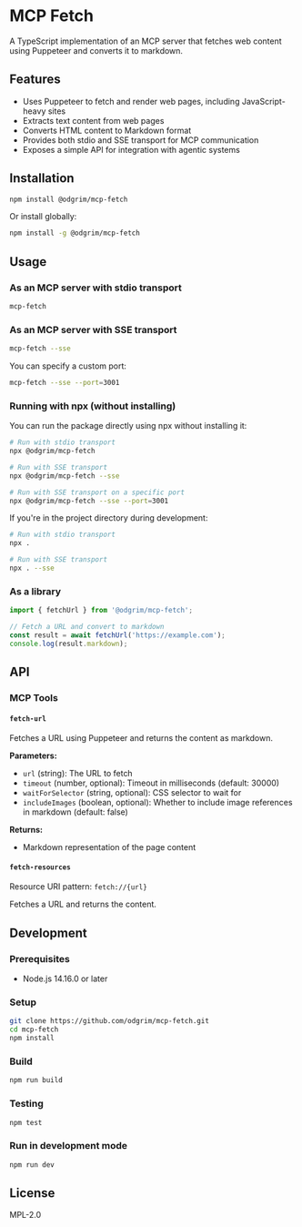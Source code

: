 # MCP Fetch

A TypeScript implementation of an MCP server that fetches web content using Puppeteer and converts it to markdown.

## Features

- Uses Puppeteer to fetch and render web pages, including JavaScript-heavy sites
- Extracts text content from web pages
- Converts HTML content to Markdown format
- Provides both stdio and SSE transport for MCP communication
- Exposes a simple API for integration with agentic systems

## Installation

```bash
npm install @odgrim/mcp-fetch
```

Or install globally:

```bash
npm install -g @odgrim/mcp-fetch
```

## Usage

### As an MCP server with stdio transport

```bash
mcp-fetch
```

### As an MCP server with SSE transport

```bash
mcp-fetch --sse
```

You can specify a custom port:

```bash
mcp-fetch --sse --port=3001
```

### Running with npx (without installing)

You can run the package directly using npx without installing it:

```bash
# Run with stdio transport
npx @odgrim/mcp-fetch

# Run with SSE transport
npx @odgrim/mcp-fetch --sse

# Run with SSE transport on a specific port
npx @odgrim/mcp-fetch --sse --port=3001
```

If you're in the project directory during development:

```bash
# Run with stdio transport
npx .

# Run with SSE transport
npx . --sse
```

### As a library

```typescript
import { fetchUrl } from '@odgrim/mcp-fetch';

// Fetch a URL and convert to markdown
const result = await fetchUrl('https://example.com');
console.log(result.markdown);
```

## API

### MCP Tools

#### `fetch-url`

Fetches a URL using Puppeteer and returns the content as markdown.

**Parameters:**
- `url` (string): The URL to fetch
- `timeout` (number, optional): Timeout in milliseconds (default: 30000)
- `waitForSelector` (string, optional): CSS selector to wait for
- `includeImages` (boolean, optional): Whether to include image references in markdown (default: false)

**Returns:**
- Markdown representation of the page content

#### `fetch-resources`

Resource URI pattern: `fetch://{url}`

Fetches a URL and returns the content.

## Development

### Prerequisites

- Node.js 14.16.0 or later

### Setup

```bash
git clone https://github.com/odgrim/mcp-fetch.git
cd mcp-fetch
npm install
```

### Build

```bash
npm run build
```

### Testing

```bash
npm test
```

### Run in development mode

```bash
npm run dev
```

## License

MPL-2.0 